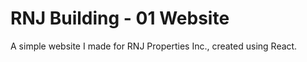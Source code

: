 # RNJ Building - 01 Website

A simple website I made for RNJ Properties Inc., created using React. 
